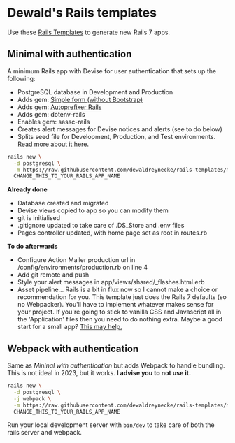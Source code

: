 # Dewald's Rails templates

Use these [Rails Templates](http://guides.rubyonrails.org/rails_application_templates.html) to generate new Rails 7 apps.

## Minimal with authentication

A minimum Rails app with Devise for user authentication that sets up the following:
- PostgreSQL database in Development and Production
- Adds gem: [Simple form (without Bootstrap)](https://github.com/heartcombo/simple_form)
- Adds gem: [Autoprefixer Rails](https://github.com/ai/autoprefixer-rails)
- Adds gem: dotenv-rails
- Enables gem: sassc-rails
- Creates alert messages for Devise notices and alerts (see to do below)
- Splits seed file for Development, Production, and Test environments. [Read more about it here.](https://blog.dewaldreynecke.net/entries/rails-seed-by-enviroment)

```bash
rails new \
  -d postgresql \
  -m https://raw.githubusercontent.com/dewaldreynecke/rails-templates/main/auth.rb \
  CHANGE_THIS_TO_YOUR_RAILS_APP_NAME
```

**Already done**
- Database created and migrated
- Devise views copied to app so you can modify them
- git is initialised
- .gitignore updated to take care of .DS_Store and .env files
- Pages controller updated, with home page set as root in routes.rb

**To do afterwards**
- Configure Action Mailer production url in /config/environments/production.rb on line 4
- Add git remote and push
- Style your alert messages in app/views/shared/_flashes.html.erb
- Asset pipeline... Rails is a bit in flux now so I cannot make a choice or recommendation for you. This template just does the Rails 7 defaults (so no Webpacker). You'll have to implement whatever makes sense for your project. If you're going to stick to vanilla CSS and Javascript all in the 'Application' files then you need to do nothing extra. Maybe a good start for a small app? [This may help.](https://discuss.rubyonrails.org/t/guide-to-rails-7-and-the-asset-pipeline/80851)

## Webpack with authentication

Same as _Mininal with authentication_ but adds Webpack to handle bundling.
This is not ideal in 2023, but it works. **I advise you to not use it.**

```bash
rails new \
  -d postgresql \
  -j webpack \
  -m https://raw.githubusercontent.com/dewaldreynecke/rails-templates/main/auth.rb \
  CHANGE_THIS_TO_YOUR_RAILS_APP_NAME
```
Run your local development server with
```bin/dev```
to take care of both the rails server and webpack.
